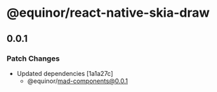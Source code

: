 # @equinor/react-native-skia-draw

## 0.0.1

### Patch Changes

-   Updated dependencies [1a1a27c]
    -   @equinor/mad-components@0.0.1
